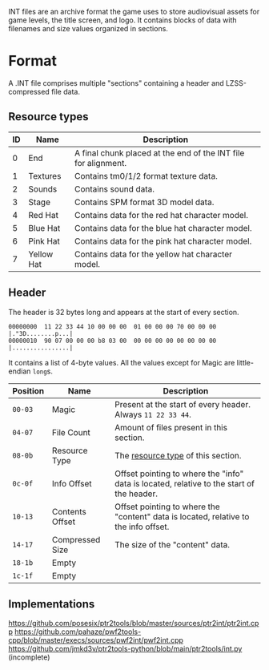 INT files are an archive format the game uses to store audiovisual assets for game levels, the title screen, and logo.
It contains blocks of data with filenames and size values organized in sections.

# Format
A .INT file comprises multiple "sections" containing a header and LZSS-compressed file data.

## Resource types
| ID  | Name       | Description                                                    |
|-----|------------|----------------------------------------------------------------|
| 0   | End        | A final chunk placed at the end of the INT file for alignment. |
| 1   | Textures   | Contains tm0/1/2 format texture data.                          |
| 2   | Sounds     | Contains sound data.                                           |
| 3   | Stage      | Contains SPM format 3D model data.                             |
| 4   | Red Hat    | Contains data for the red hat character model.                 |
| 5   | Blue Hat   | Contains data for the blue hat character model.                |
| 6   | Pink Hat   | Contains data for the pink hat character model.                |
| 7   | Yellow Hat | Contains data for the yellow hat character model.              |


## Header
The header is 32 bytes long and appears at the start of every section.
```hexdump
00000000  11 22 33 44 10 00 00 00  01 00 00 00 70 00 00 00  |."3D........p...|
00000010  90 07 00 00 00 b8 03 00  00 00 00 00 00 00 00 00  |................|
```
It contains a list of 4-byte values. All the values except for Magic are little-endian `long`s.

| Position | Name            | Description                                                                               |
|----------|-----------------|-------------------------------------------------------------------------------------------|
| `00-03`  | Magic           | Present at the start of every header. Always `11 22 33 44`.                               |
| `04-07`  | File Count      | Amount of files present in this section.                                                  |
| `08-0b`  | Resource Type   | The [resource type](#resource-types) of this section.                                     |
| `0c-0f`  | Info Offset     | Offset pointing to where the "info" data is located, relative to the start of the header. |
| `10-13`  | Contents Offset | Offset pointing to where the "content" data is located, relative to the info offset.      |
| `14-17`  | Compressed Size | The size of the "content" data.                                                           |
| `18-1b`  | Empty           |                                                                                           |
| `1c-1f`  | Empty           |                                                                                           |


## Implementations
https://github.com/posesix/ptr2tools/blob/master/sources/ptr2int/ptr2int.cpp
https://github.com/pahaze/pwf2tools-cpp/blob/master/execs/sources/pwf2int/pwf2int.cpp
https://github.com/jmkd3v/ptr2tools-python/blob/main/ptr2tools/int.py (incomplete)
